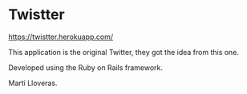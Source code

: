 <h1>Twistter</h1>

https://twistter.herokuapp.com/

This application is the original Twitter, they got the idea from this one.

Developed using the Ruby on Rails framework.

Martí Lloveras.